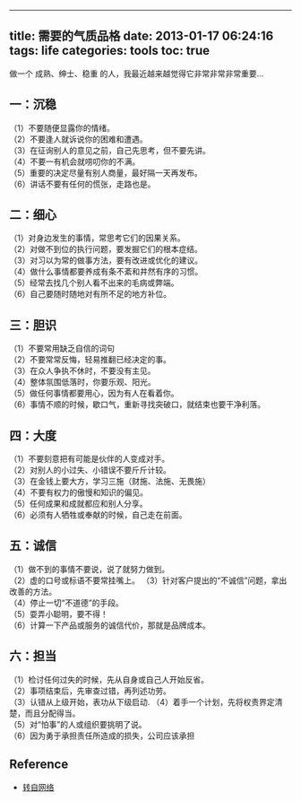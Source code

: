 
---
title: 需要的气质品格
date: 2013-01-17 06:24:16
tags: life
categories: tools
toc: true
---

做一个 成熟、绅士、稳重 的人，我最近越来越觉得它非常非常非常重要...

<!--more-->

## 一：沉稳

（1）不要随便显露你的情绪。  
（2）不要逢人就诉说你的困难和遭遇。  
（3）在征询别人的意见之前，自己先思考，但不要先讲。  
（4）不要一有机会就唠叨你的不满。  
（5）重要的决定尽量有别人商量，最好隔一天再发布。  
（6）讲话不要有任何的慌张，走路也是。  

## 二：细心

（1）对身边发生的事情，常思考它们的因果关系。  
（2）对做不到位的执行问题，要发掘它们的根本症结。  
（3）对习以为常的做事方法，要有改进或优化的建议。  
（4）做什么事情都要养成有条不紊和井然有序的习惯。   
（5）经常去找几个别人看不出来的毛病或弊端。  
（6）自己要随时随地对有所不足的地方补位。   

## 三：胆识

（1）不要常用缺乏自信的词句   
（2）不要常常反悔，轻易推翻已经决定的事。  
（3）在众人争执不休时，不要没有主见。  
（4）整体氛围低落时，你要乐观、阳光。  
（5）做任何事情都要用心，因为有人在看着你。  
（6）事情不顺的时候，歇口气，重新寻找突破口，就结束也要干净利落。   

## 四：大度

（1）不要刻意把有可能是伙伴的人变成对手。  
（2）对别人的小过失、小错误不要斤斤计较。   
（3）在金钱上要大方，学习三施（财施、法施、无畏施）   
（4）不要有权力的傲慢和知识的偏见。    
（5）任何成果和成就都应和别人分享。   
（6）必须有人牺牲或奉献的时候，自己走在前面。  

## 五：诚信

（1）做不到的事情不要说，说了就努力做到。   
（2）虚的口号或标语不要常挂嘴上。
（3）针对客户提出的“不诚信”问题，拿出改善的方法。  
（4）停止一切“不道德”的手段。  
（5）耍弄小聪明，要不得！   
（6）计算一下产品或服务的诚信代价，那就是品牌成本。   

## 六：担当

（1）检讨任何过失的时候，先从自身或自己人开始反省。   
（2）事项结束后，先审查过错，再列述功劳。  
（3）认错从上级开始，表功从下级启动. 
（4）着手一个计划，先将权责界定清楚，而且分配得当。  
（5）对“怕事”的人或组织要挑明了说。  
（6）因为勇于承担责任所造成的损失，公司应该承担   ## Reference

- [转自网络][1]

[1]: http://blog.csdn.net/robbyo/article/details/8514334
